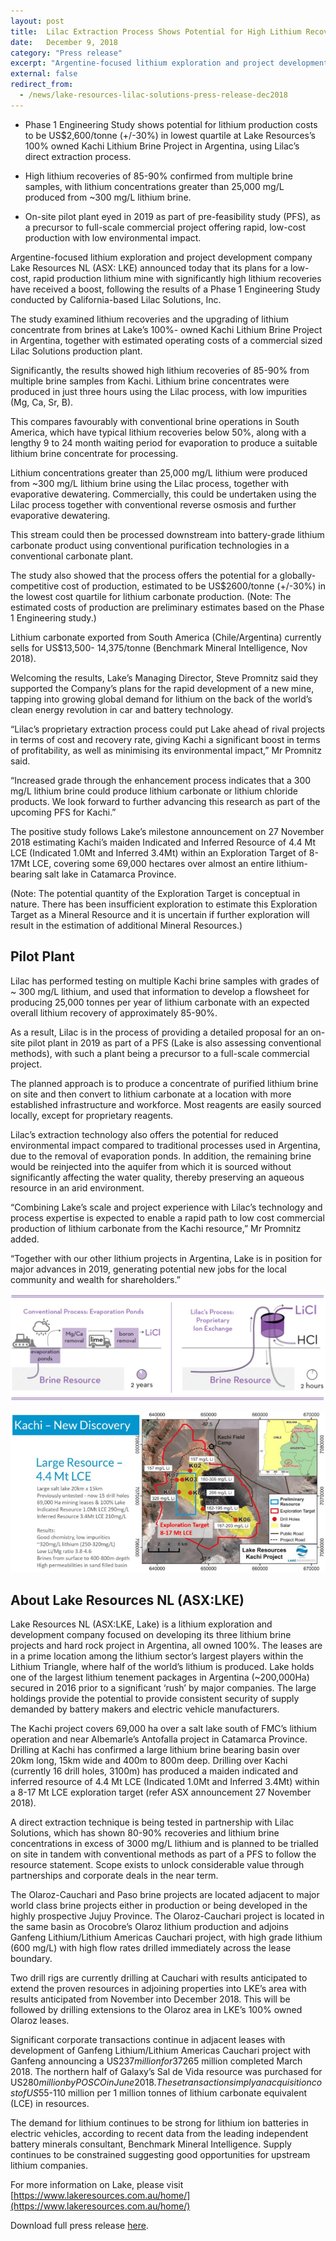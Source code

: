 ```yaml
---
layout: post
title:  Lilac Extraction Process Shows Potential for High Lithium Recoveries at Lowest Quartile Costs at Kachi
date:   December 9, 2018
category: "Press release"
excerpt: "Argentine-focused lithium exploration and project development company Lake Resources NL announced that its plans for a low-cost, rapid production lithium mine with significantly high lithium recoveries have received a boost, following the results of a Phase 1 Engineering Study conducted by California-based Lilac Solutions, Inc."
external: false
redirect_from:
  - /news/lake-resources-lilac-solutions-press-release-dec2018
---
```


* Phase 1 Engineering Study shows potential for lithium production costs to be US$2,600/tonne (+/-30%) in lowest quartile at Lake Resources’s 100% owned Kachi Lithium Brine Project in Argentina, using Lilac’s direct extraction process.

* High lithium recoveries of 85-90% confirmed from multiple brine samples, with lithium concentrations greater than 25,000 mg/L produced from ~300 mg/L lithium brine.

* On-site pilot plant eyed in 2019 as part of pre-feasibility study (PFS), as a precursor to full-scale commercial project offering rapid, low-cost production with low environmental impact.

Argentine-focused lithium exploration and project development company Lake Resources NL (ASX: LKE) announced today that its plans for a low-cost, rapid production lithium mine with significantly high lithium recoveries have received a boost, following the results of a Phase 1 Engineering Study conducted by California-based Lilac Solutions, Inc.

The study examined lithium recoveries and the upgrading of lithium concentrate from brines at Lake’s 100%- owned Kachi Lithium Brine Project in Argentina, together with estimated operating costs of a commercial sized Lilac Solutions production plant.

Significantly, the results showed high lithium recoveries of 85-90% from multiple brine samples from Kachi. Lithium brine concentrates were produced in just three hours using the Lilac process, with low impurities (Mg, Ca, Sr, B).

This compares favourably with conventional brine operations in South America, which have typical lithium recoveries below 50%, along with a lengthy 9 to 24 month waiting period for evaporation to produce a suitable lithium brine concentrate for processing.

Lithium concentrations greater than 25,000 mg/L lithium were produced from ~300 mg/L lithium brine using the Lilac process, together with evaporative dewatering. Commercially, this could be undertaken using the Lilac process together with conventional reverse osmosis and further evaporative dewatering.

This stream could then be processed downstream into battery-grade lithium carbonate product using conventional purification technologies in a conventional carbonate plant. 

The study also showed that the process offers the potential for a globally-competitive cost of production, estimated to be US$2600/tonne (+/-30%) in the lowest cost quartile for lithium carbonate production. (Note: The estimated costs of production are preliminary estimates based on the Phase 1 Engineering study.) 

Lithium carbonate exported from South America (Chile/Argentina) currently sells for US$13,500- 14,375/tonne (Benchmark Mineral Intelligence, Nov 2018). 

Welcoming the results, Lake’s Managing Director, Steve Promnitz said they supported the Company’s plans for the rapid development of a new mine, tapping into growing global demand for lithium on the back of the world’s clean energy revolution in car and battery technology. 

“Lilac’s proprietary extraction process could put Lake ahead of rival projects in terms of cost and recovery rate, giving Kachi a significant boost in terms of profitability, as well as minimising its environmental impact,” Mr Promnitz said. 

“Increased grade through the enhancement process indicates that a 300 mg/L lithium brine could produce lithium carbonate or lithium chloride products. We look forward to further advancing this research as part of the upcoming PFS for Kachi.” 

The positive study follows Lake’s milestone announcement on 27 November 2018 estimating Kachi’s maiden Indicated and Inferred Resource of 4.4 Mt LCE (Indicated 1.0Mt and Inferred 3.4Mt) within an Exploration Target of 8-17Mt LCE, covering some 69,000 hectares over almost an entire lithium-bearing salt lake in Catamarca Province. 

(Note: The potential quantity of the Exploration Target is conceptual in nature. There has been insufficient exploration to estimate this Exploration Target as a Mineral Resource and it is uncertain if further exploration will result in the estimation of additional Mineral Resources.) 

## Pilot Plant

Lilac has performed testing on multiple Kachi brine samples with grades of ~ 300 mg/L lithium, and used that information to develop a flowsheet for producing 25,000 tonnes per year of lithium carbonate with an expected overall lithium recovery of approximately 85-90%. 

As a result, Lilac is in the process of providing a detailed proposal for an on-site pilot plant in 2019 as part of a PFS (Lake is also assessing conventional methods), with such a plant being a precursor to a full-scale commercial project. 

The planned approach is to produce a concentrate of purified lithium brine on site and then convert to lithium carbonate at a location with more established infrastructure and workforce. Most reagents are easily sourced locally, except for proprietary reagents. 

Lilac’s extraction technology also offers the potential for reduced environmental impact compared to traditional processes used in Argentina, due to the removal of evaporation ponds. In addition, the remaining brine would be reinjected into the aquifer from which it is sourced without significantly affecting the water quality, thereby preserving an aqueous resource in an arid environment. 

“Combining Lake’s scale and project experience with Lilac’s technology and process expertise is expected to enable a rapid path to low cost commercial production of lithium carbonate from the Kachi resource,” Mr Promnitz added. 

“Together with our other lithium projects in Argentina, Lake is in position for major advances in 2019, generating potential new jobs for the local community and wealth for shareholders.”

![](/assets/Lilac+Solutions+-+Process+Comparison+Diagrams_2018.08-lines.png)

![](/assets/Screen+Shot+2018-12-09+at+9.12.52+PM.png)

## About Lake Resources NL (ASX:LKE)

Lake Resources NL (ASX:LKE, Lake) is a lithium exploration and development company focused on developing its three lithium brine projects and hard rock project in Argentina, all owned 100%. The leases are in a prime location among the lithium sector’s largest players within the Lithium Triangle, where half of the world’s lithium is produced. Lake holds one of the largest lithium tenement packages in Argentina (~200,000Ha) secured in 2016 prior to a significant ‘rush’ by major companies. The large holdings provide the potential to provide consistent security of supply demanded by battery makers and electric vehicle manufacturers. 

The Kachi project covers 69,000 ha over a salt lake south of FMC’s lithium operation and near Albemarle’s Antofalla project in Catamarca Province. Drilling at Kachi has confirmed a large lithium brine bearing basin over 20km long, 15km wide and 400m to 800m deep. Drilling over Kachi (currently 16 drill holes, 3100m) has produced a maiden indicated and inferred resource of 4.4 Mt LCE (Indicated 1.0Mt and Inferred 3.4Mt) within a 8-17 Mt LCE exploration target (refer ASX announcement 27 November 2018). 

A direct extraction technique is being tested in partnership with Lilac Solutions, which has shown 80-90% recoveries and lithium brine concentrations in excess of 3000 mg/L lithium and is planned to be trialled on site in tandem with conventional methods as part of a PFS to follow the resource statement. Scope exists to unlock considerable value through partnerships and corporate deals in the near term. 

The Olaroz-Cauchari and Paso brine projects are located adjacent to major world class brine projects either in production or being developed in the highly prospective Jujuy Province. The Olaroz-Cauchari project is located in the same basin as Orocobre’s Olaroz lithium production and adjoins Ganfeng Lithium/Lithium Americas Cauchari project, with high grade lithium (600 mg/L) with high flow rates drilled immediately across the lease boundary. 

Two drill rigs are currently drilling at Cauchari with results anticipated to extend the proven resources in adjoining properties into LKE’s area with results anticipated from November into December 2018. This will be followed by drilling extensions to the Olaroz area in LKE’s 100% owned Olaroz leases. 

Significant corporate transactions continue in adjacent leases with development of Ganfeng Lithium/Lithium Americas Cauchari project with Ganfeng announcing a US$237 million for 37% of the Cauchari project previously held by SQM. Nearby projects of Lithium X were acquired via a takeover offer of C$265 million completed March 2018. The northern half of Galaxy’s Sal de Vida resource was purchased for US$280 million by POSCO in June 2018. These transactions imply an acquisition cost of US$55-110 million per 1 million tonnes of lithium carbonate equivalent (LCE) in resources. 

The demand for lithium continues to be strong for lithium ion batteries in electric vehicles, according to recent data from the leading independent battery minerals consultant, Benchmark Mineral Intelligence. Supply continues to be constrained suggesting good opportunities for upstream lithium companies. 

For more information on Lake, please visit [https://www.lakeresources.com.au/home/](https://www.lakeresources.com.au/home/)

Download full press release [here](/assets/Lake+Resources+-+Lilac+Solutions+-+Press+Release+Dec2018.pdf).